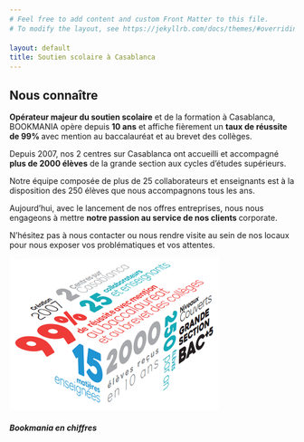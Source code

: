 ```yaml
---
# Feel free to add content and custom Front Matter to this file.
# To modify the layout, see https://jekyllrb.com/docs/themes/#overriding-theme-defaults

layout: default
title: Soutien scolaire à Casablanca
---
```

<main id="qui-sommes-nous" class="mb-0 pb-0">

  <section class="container mt-4 mt-sm-5 pt-5 pb-5">
    <div class="mt-4 mb-4">
      <h1 class="font-weight-normal">
        <strong>Nous connaître</strong>
      </h1>
    </div>
    <div class="row">
      <div class="col-12 col-lg-7 mb-4">
        <p class="pr-xl-5 pr-lg-2">
          <strong>Opérateur majeur du soutien scolaire</strong> et de la formation à Casablanca, BOOKMANIA opère depuis <strong>10 ans</strong> et affiche fièrement un <strong>taux de réussite de 99% </strong>avec mention au baccalauréat et au brevet des collèges.
        </p>
        <p>
          Depuis 2007, nos 2 centres sur Casablanca ont accueilli et accompagné <strong>plus de 2000 élèves</strong> de la grande section aux cycles d’études supérieurs.
        </p>
        <p>
          Notre équipe composée de plus de 25 collaborateurs et enseignants est à la disposition des 250 élèves que nous accompagnons tous les ans.
        </p>
        <p>
          Aujourd’hui, avec le lancement de nos offres entreprises, nous nous engageons à mettre <strong>notre passion au service de nos clients </strong>corporate.
        </p>
        <p>
          N’hésitez pas à nous contacter ou nous rendre visite au sein de nos locaux pour nous exposer vos problématiques et vos attentes.
        </p>
      </div>
      <div class="col-12 col-lg-5 text-center">
        <img src="assets/images/nous-connaitre-edit.png" class="w-100" alt="Bookmania en chiffres" style="max-width: 370px;">
        <h5 class="mt-3">
          <strong class="font-weight-bold">Bookmania en chiffres</strong>
        </h5>
      </div>
    </div>
  </section>

</main>

